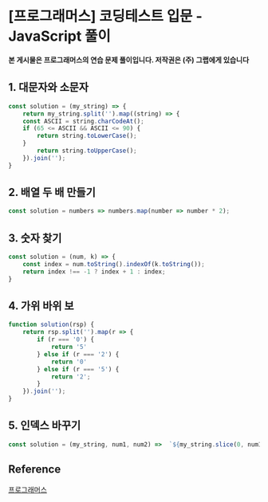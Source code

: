 # [프로그래머스] 코딩테스트 입문 - JavaScript 풀이

**본 게시물은 프로그래머스의 연습 문제 풀이입니다. 저작권은 (주) 그랩에게 있습니다**

## 1. 대문자와 소문자

```JavaScript
const solution = (my_string) => {
    return my_string.split('').map((string) => {
    const ASCII = string.charCodeAt();
    if (65 <= ASCII && ASCII <= 90) {
        return string.toLowerCase();
    }
        return string.toUpperCase();
    }).join('');
}
```



## 2. 배열 두 배 만들기

```JavaScript
const solution = numbers => numbers.map(number => number * 2);
```



## 3. 숫자 찾기

```JavaScript
const solution = (num, k) => {
    const index = num.toString().indexOf(k.toString());
    return index !== -1 ? index + 1 : index;
}
```



## 4. 가위 바위 보

```JavaScript
function solution(rsp) {
    return rsp.split('').map(r => {
        if (r === '0') {
            return '5'
        } else if (r === '2') {
            return '0'
        } else if (r === '5') {
            return '2';
        }
    }).join('');
}
```



## 5. 인덱스 바꾸기

```JavaScript
const solution = (my_string, num1, num2) =>  `${my_string.slice(0, num1)}${my_string[num2]}${my_string.slice(num1 + 1, num2)}${my_string[num1]}${my_string.slice(num2 + 1)}`;
```





## Reference

[프로그래머스](https://programmers.co.kr)


